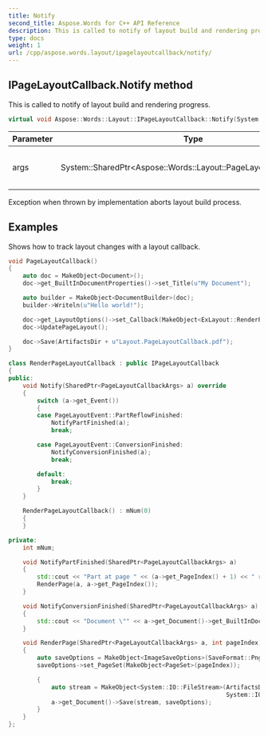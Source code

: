 ```yaml
---
title: Notify
second_title: Aspose.Words for C++ API Reference
description: This is called to notify of layout build and rendering progress. 
type: docs
weight: 1
url: /cpp/aspose.words.layout/ipagelayoutcallback/notify/
---
```

## IPageLayoutCallback.Notify method


This is called to notify of layout build and rendering progress.

```cpp
virtual void Aspose::Words::Layout::IPageLayoutCallback::Notify(System::SharedPtr<Aspose::Words::Layout::PageLayoutCallbackArgs> args)=0
```


| Parameter | Type | Description |
| --- | --- | --- |
| args | System::SharedPtr\<Aspose::Words::Layout::PageLayoutCallbackArgs\> | An argument of the event. |

Exception when thrown by implementation aborts layout build process.

## Examples




Shows how to track layout changes with a layout callback. 
```cpp
void PageLayoutCallback()
{
    auto doc = MakeObject<Document>();
    doc->get_BuiltInDocumentProperties()->set_Title(u"My Document");

    auto builder = MakeObject<DocumentBuilder>(doc);
    builder->Writeln(u"Hello world!");

    doc->get_LayoutOptions()->set_Callback(MakeObject<ExLayout::RenderPageLayoutCallback>());
    doc->UpdatePageLayout();

    doc->Save(ArtifactsDir + u"Layout.PageLayoutCallback.pdf");
}

class RenderPageLayoutCallback : public IPageLayoutCallback
{
public:
    void Notify(SharedPtr<PageLayoutCallbackArgs> a) override
    {
        switch (a->get_Event())
        {
        case PageLayoutEvent::PartReflowFinished:
            NotifyPartFinished(a);
            break;

        case PageLayoutEvent::ConversionFinished:
            NotifyConversionFinished(a);
            break;

        default:
            break;
        }
    }

    RenderPageLayoutCallback() : mNum(0)
    {
    }

private:
    int mNum;

    void NotifyPartFinished(SharedPtr<PageLayoutCallbackArgs> a)
    {
        std::cout << "Part at page " << (a->get_PageIndex() + 1) << " reflow." << std::endl;
        RenderPage(a, a->get_PageIndex());
    }

    void NotifyConversionFinished(SharedPtr<PageLayoutCallbackArgs> a)
    {
        std::cout << "Document \"" << a->get_Document()->get_BuiltInDocumentProperties()->get_Title() << "\" converted to page format." << std::endl;
    }

    void RenderPage(SharedPtr<PageLayoutCallbackArgs> a, int pageIndex)
    {
        auto saveOptions = MakeObject<ImageSaveOptions>(SaveFormat::Png);
        saveOptions->set_PageSet(MakeObject<PageSet>(pageIndex));

        {
            auto stream = MakeObject<System::IO::FileStream>(ArtifactsDir + String::Format(u"PageLayoutCallback.page-{0} {1}.png", pageIndex + 1, ++mNum),
                                                             System::IO::FileMode::Create);
            a->get_Document()->Save(stream, saveOptions);
        }
    }
};
```


